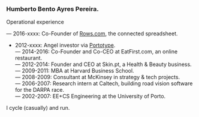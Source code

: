 ### Humberto Bento Ayres Pereira.

Operational experience

— 2016-xxxx: Co-Founder of [Rows.com](https://rows.com), the connected spreadsheet.  
- 2012-xxxx: Angel investor via [Portotype](https://portotype.com).  
— 2014-2016: Co-Founder and Co-CEO at EatFirst.com, an online restaurant.  
— 2012-2014: Founder and CEO at Skin.pt, a Health & Beauty business.  
— 2009-2011: MBA at Harvard Business School.  
— 2008-2009: Consultant at McKinsey in strategy & tech projects.  
— 2006-2007: Research intern at Caltech, building road vision software for the DARPA race.  
— 2002-2007: EE+CS Engineering at the University of Porto.  

I cycle (casually) and run.

